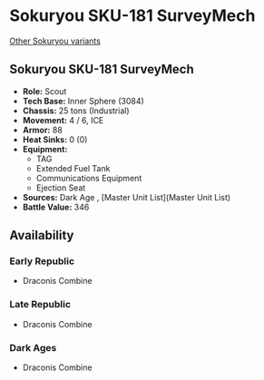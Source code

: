 # Sokuryou SKU-181 SurveyMech 

[Other Sokuryou variants](../sokuryou.md) 

## Sokuryou SKU-181 SurveyMech 

- **Role:** Scout 
- **Tech Base:** Inner Sphere (3084) 
- **Chassis:** 25 tons (Industrial) 
- **Movement:** 4 / 6, ICE 
- **Armor:** 88 
- **Heat Sinks:** 0 (0) 
- **Equipment:** 
  - TAG 
  - Extended Fuel Tank 
  - Communications Equipment 
  - Ejection Seat 
- **Sources:** Dark Age , [Master Unit List](Master Unit List) 
- **Battle Value:** 346 

## Availability 

### Early Republic 

- Draconis Combine 

### Late Republic 

- Draconis Combine 

### Dark Ages 

- Draconis Combine 

